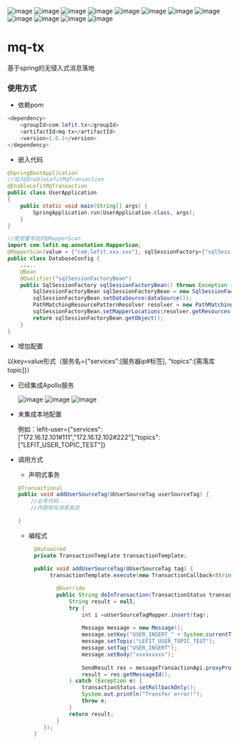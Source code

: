 ![image](https://github.com/wangkang-ARM/mq-proxy/blob/master/images/WX20200515-142240%402x.png)
![image](https://github.com/wangkang-ARM/mq-proxy/blob/master/images/WX20200515-142319%402x.png)
![image](https://github.com/wangkang-ARM/mq-proxy/blob/master/images/WX20200515-142335%402x.png)
![image](https://github.com/wangkang-ARM/mq-proxy/blob/master/images/WX20200515-142346%402x.png)
![image](https://github.com/wangkang-ARM/mq-proxy/blob/master/images/WX20200515-142358%402x.png)
![image](https://github.com/wangkang-ARM/mq-proxy/blob/master/images/WX20200515-142416%402x.png)
![image](https://github.com/wangkang-ARM/mq-proxy/blob/master/images/WX20200515-142427%402x.png)
![image](https://github.com/wangkang-ARM/mq-proxy/blob/master/images/WX20200515-142449%402x.png)
![image](https://github.com/wangkang-ARM/mq-proxy/blob/master/images/WX20200515-142459%402x.png)
![image](https://github.com/wangkang-ARM/mq-proxy/blob/master/images/WX20200515-142511%402x.png)
![image](https://github.com/wangkang-ARM/mq-proxy/blob/master/images/WX20200515-142518%402x.png)
![image](https://github.com/wangkang-ARM/mq-proxy/blob/master/images/12344321.png)
# mq-tx
基于spring的无侵入式消息落地


### 使用方式
- 依赖pom

```java
<dependency>
    <groupId>com.lefit.tx</groupId>
    <artifactId>mq-tx</artifactId>
    <version>1.0.1</version>
</dependency>
```

- 嵌入代码
```java
@SpringBootApplication
//加入@EnableLefitMqTransaction
@EnableLefitMqTransaction
public class UserApplication
{
    public static void main(String[] args) {
        SpringApplication.run(UserApplication.class, args);
    }
}

//使用重写后的@MapperScan
import com.lefit.mq.annotation.MapperScan;
@MapperScan(value = {"com.lefit.xxx.xxx"}, sqlSessionFactory={"sqlSessionFactoryBean"})
public class DatabaseConfig {
    .....
    @Bean
    @Qualifier("sqlSessionFactoryBean")
    public SqlSessionFactory sqlSessionFactoryBean() throws Exception {
        SqlSessionFactoryBean sqlSessionFactoryBean = new SqlSessionFactoryBean();
        sqlSessionFactoryBean.setDataSource(dataSource());
        PathMatchingResourcePatternResolver resolver = new PathMatchingResourcePatternResolver();
        sqlSessionFactoryBean.setMapperLocations(resolver.getResources("classpath:/mybatis/user/*.xml"));
        return sqlSessionFactoryBean.getObject();
    }
}
```
- 增加配置

以key=value形式（服务名={"services":[服务器ip#标签], "topics":[需落库topic]}）

- 已经集成Apollo服务
    
    ![image](https://github.com/wangkang-ARM/mq-proxy/blob/master/images/1.png)
    ![image](https://github.com/wangkang-ARM/mq-proxy/blob/master/images/2.png)
    ![image](https://github.com/wangkang-ARM/mq-proxy/blob/master/images/3.png)
    
- 未集成本地配置
    
     例如：lefit-user={"services": ["172.16.12.101#111","172.16.12.102#222"],"topics": ["LEFIT_USER_TOPIC_TEST"]}

- 调用方式
    - 声明式事务
    ```java
    @Transactional
    public void addUserSourceTag(UUserSourceTag userSourceTag) {
        //业务代码...
        //内部存在消息发送
        
    }
    ```
    - 编程式
    ```java
         @Autowired
         private TransactionTemplate transactionTemplate;
         
         public void addUserSourceTag(UUserSourceTag tag) {
              transactionTemplate.execute(new TransactionCallback<String>() {

                @Override
                public String doInTransaction(TransactionStatus transactionStatus) {
                    String result = null;
                    try {
                        int i =uUserSourceTagMapper.insert(tag);
                        
                        Message message = new Message();
                        message.setKey("USER_INSERT_" + System.currentTimeMillis());
                        message.setTopic("LEFIT_USER_TOPIC_TEST");
                        message.setTag("USER_INSERT");
                        message.setBody("xxxxxxxxx");
                        
                        SendResult res = messageTransactionApi.proxyProcessorMqMessage(message);
                        result = res.getMessageId();
                    } catch (Exception e) {
                        transactionStatus.setRollbackOnly();
                        System.out.println("Transfer error!");
                        throw e;
                    }
                    return result;
                }
            });
         }
         
    ```

